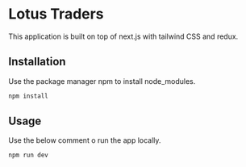 # Lotus Traders

This application is built on top of next.js with tailwind CSS and redux.

## Installation

Use the package manager npm to install node_modules.

```bash
npm install
```

## Usage

Use the below comment o run the app locally.
```bash
npm run dev
```

